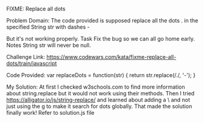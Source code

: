 FIXME: Replace all dots

Problem Domain: The code provided is supposed replace all the dots . in the specified String str with dashes -

But it's not working properly.
Task
Fix the bug so we can all go home early.
Notes
String str will never be null.

Challenge Link: https://www.codewars.com/kata/fixme-replace-all-dots/train/javascript

Code Provided:
var replaceDots = function(str) {
  return str.replace(/./, '-');
}

My Solution: At first I checked w3schools.com to find more information about string.replace but it would not work using their methods. Then I tried https://alligator.io/js/string-replace/ and learned about adding a \ and not just using the g to make it search for dots globally. That made the solution finally work!
Refer to solution.js file